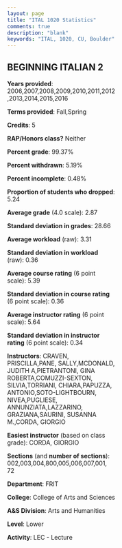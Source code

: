 ```yaml
---
layout: page
title: "ITAL 1020 Statistics"
comments: true
description: "blank"
keywords: "ITAL, 1020, CU, Boulder"
--- 
```

<head>
<script src="https://ajax.googleapis.com/ajax/libs/jquery/2.1.3/jquery.min.js"></script>
<script src="https://dl.dropboxusercontent.com/s/pc42nxpaw1ea4o9/highcharts.js?dl=0"></script>
<!-- <script src="../assets/js/highcharts.js"></script> -->
<style type="text/css">@font-face {
	font-family: "Bebas Neue";
	src: url(https://www.filehosting.org/file/details/544349/BebasNeue%20Regular.otf) format("opentype");
	}
	h1.Bebas { 
		font-family: "Bebas Neue", Verdana, Tahoma;
	}
</style>
</head>
<body>
	<div id="container" style="float: right; width: 45%; height: 88%; margin-left: 2.5%; margin-right: 2.5%;"></div>
	<script language="JavaScript">
		$(document).ready(function() {
		var chart = {type: 'column'};
		var title = {text: 'Grade Distribution'};
		var xAxis = {categories: ['A','B','C','D','F'],crosshair: true};
		var yAxis = {min: 0,title: {text: 'Percentage'}};
		var tooltip = {headerFormat: '<center><b><span style="font-size:20px">{point.key}</span></b></center>',
		               pointFormat: '<td style="padding:0"><b>{point.y:.1f}%</b></td>',
		               footerFormat: '</table>',shared: true,useHTML: true};
		var plotOptions = {column: {pointPadding: 0.0,borderWidth: 0}};  
		var credits = {enabled: false};var series= [{name: 'Percent',data: [31.7,38.62,22.34,3.54,3.79,]}];
		var json = {};
		json.chart = chart;
		json.title = title;
		json.tooltip = tooltip;
		json.xAxis = xAxis;
		json.yAxis = yAxis;  
		json.series = series;
		json.plotOptions = plotOptions;  
		json.credits = credits;
		$('#container').highcharts(json);
	});
	</script>
</body>
			   
## BEGINNING ITALIAN 2

**Years provided**: 2006,2007,2008,2009,2010,2011,2012,2013,2014,2015,2016

**Terms provided**: Fall,Spring

**Credits**: 5

**RAP/Honors class?** Neither

**Percent grade**: 99.37%

**Percent withdrawn**: 5.19%

**Percent incomplete**: 0.48%

**Proportion of students who dropped**: 5.24

**Average grade** (4.0 scale): 2.87

**Standard deviation in grades**: 28.66

**Average workload** (raw): 3.31

**Standard deviation in workload** (raw): 0.36

**Average course rating** (6 point scale): 5.39

**Standard deviation in course rating** (6 point scale): 0.36

**Average instructor rating** (6 point scale): 5.64

**Standard deviation in instructor rating** (6 point scale): 0.34

**Instructors**: CRAVEN, PRISCILLA,PANE, SALLY,MCDONALD, JUDITH A,PIETRANTONI, GINA ROBERTA,COMUZZI-SEXTON, SILVIA,TORRIANI, CHIARA,PAPUZZA, ANTONIO,SOTO-LIGHTBOURN, NIVEA,PUGLIESE, ANNUNZIATA,LAZZARINO, GRAZIANA,SAURINI, SUSANNA M.,CORDA, GIORGIO

**Easiest instructor** (based on class grade): CORDA, GIORGIO

**Sections** (and **number of sections**): 002,003,004,800,005,006,007,001, 72

**Department**: FRIT

**College**: College of Arts and Sciences

**A&S Division**: Arts and Humanities

**Level**: Lower

**Activity**: LEC - Lecture